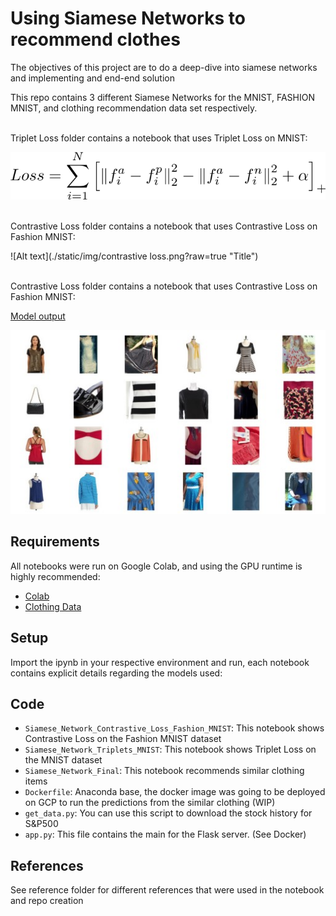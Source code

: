# Using Siamese Networks to recommend clothes
The objectives of this project are to do a deep-dive into siamese networks and implementing and end-end solution


This repo contains 3 different Siamese Networks for the MNIST, FASHION MNIST, and clothing recommendation data set respectively.

<br>
Triplet Loss folder contains a notebook that uses Triplet Loss on MNIST:
<br>

![Alt text](./static/img/tripletloss.png?raw=true "Title")

<br>
Contrastive Loss folder contains a notebook that uses Contrastive Loss on Fashion MNIST:


![Alt text](./static/img/contrastive loss.png?raw=true "Title")


<br>
Contrastive Loss folder contains a notebook that uses Contrastive Loss on Fashion MNIST:


<u> Model output </u>

![Alt text](./static/img/Modeloutput.jpg?raw=true "Title")





## Requirements
All notebooks were run on Google Colab, and using the GPU runtime is highly recommended:
- [Colab](https://colab.research.google.com/notebooks/intro.ipynb?utm_source=scs-index)
- [Clothing Data](https://console.cloud.google.com/storage/browser/fynd-open-source/research/MILDNet)

## Setup
Import the ipynb in your respective environment and run, each notebook contains explicit details regarding the models used:

## Code
- `Siamese_Network_Contrastive_Loss_Fashion_MNIST`: This notebook shows Contrastive Loss on the Fashion MNIST dataset
- `Siamese_Network_Triplets_MNIST`:  This notebook shows Triplet Loss on the MNIST dataset
- `Siamese_Network_Final`:  This notebook recommends similar clothing items 
- `Dockerfile`: Anaconda base, the docker image was going to be deployed on GCP to run the predictions from the similar clothing (WIP)
- `get_data.py`: You can use this script to download the stock history for S&P500
- `app.py`: This file contains the main for the Flask server. (See Docker)

## References
See reference folder for different references that were used in the notebook and repo creation





 
